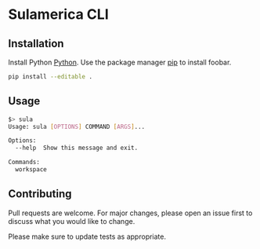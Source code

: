 # Sulamerica CLI

## Installation

Install Python [Python](https://www.python.org/downloads/).
Use the package manager [pip](https://pip.pypa.io/en/stable/) to install foobar.

```bash
pip install --editable . 
```

## Usage

```bash
$> sula
Usage: sula [OPTIONS] COMMAND [ARGS]...

Options:
  --help  Show this message and exit.

Commands:
  workspace
```

## Contributing

Pull requests are welcome. For major changes, please open an issue first
to discuss what you would like to change.

Please make sure to update tests as appropriate.
